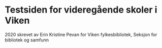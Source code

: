 # Testsiden for videregående skoler i Viken
2020 skrevet av Erin Kristine Pevan for Viken fylkesbibliotek, Seksjon for bibliotek og samfunn
